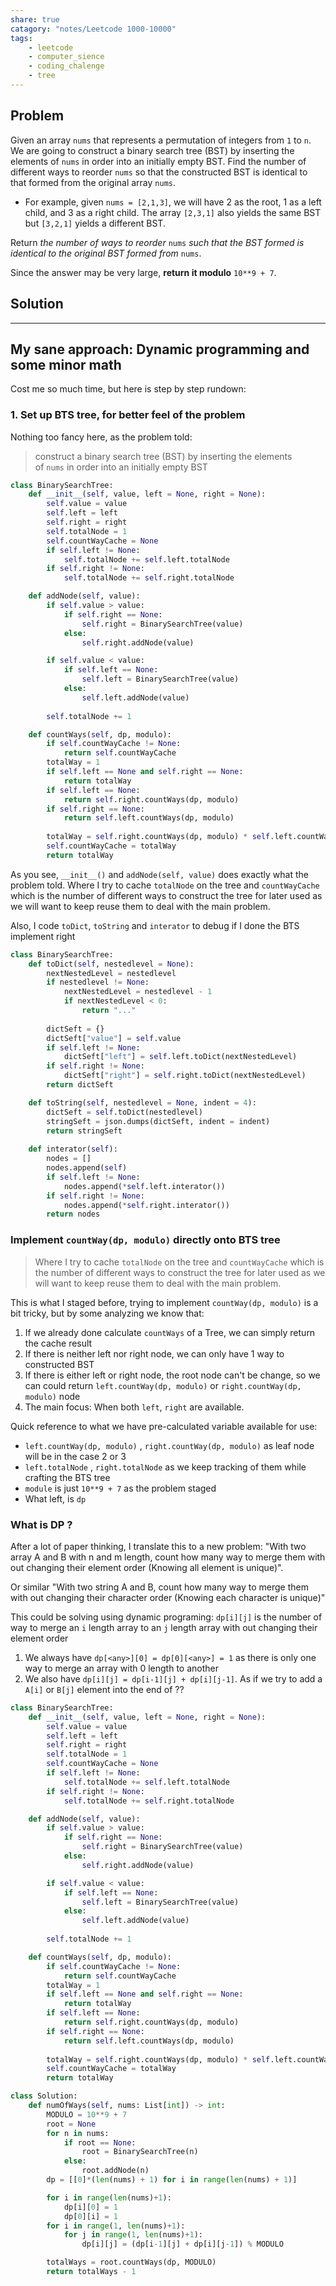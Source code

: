 ```yaml
---
share: true
catagory: "notes/Leetcode 1000-10000"
tags:
    - leetcode
    - computer_sience
    - coding_chalenge
    - tree
---
```


## Problem

Given an array `nums` that represents a permutation of integers from `1` to `n`. We are going to construct a binary search tree (BST) by inserting the elements of `nums` in order into an initially empty BST. Find the number of different ways to reorder `nums` so that the constructed BST is identical to that formed from the original array `nums`.

- For example, given `nums = [2,1,3]`, we will have 2 as the root, 1 as a left child, and 3 as a right child. The array `[2,3,1]` also yields the same BST but `[3,2,1]` yields a different BST.

Return _the number of ways to reorder_ `nums` _such that the BST formed is identical to the original BST formed from_ `nums`.

Since the answer may be very large, **return it modulo** `10**9 + 7`.


## Solution

---

## My sane approach: Dynamic programming and some minor math

Cost me so much time, but here is step by step rundown:

### 1. Set up BTS tree, for better feel of the problem

Nothing too fancy here, as the problem told:

> construct a binary search tree (BST) by inserting the elements of `nums` in order into an initially empty BST

```python
class BinarySearchTree:
    def __init__(self, value, left = None, right = None):
        self.value = value
        self.left = left
        self.right = right
        self.totalNode = 1
        self.countWayCache = None
        if self.left != None:
            self.totalNode += self.left.totalNode
        if self.right != None:
            self.totalNode += self.right.totalNode

    def addNode(self, value):
        if self.value > value:
            if self.right == None:
                self.right = BinarySearchTree(value)
            else:
                self.right.addNode(value)

        if self.value < value:
            if self.left == None:
                self.left = BinarySearchTree(value)
            else:
                self.left.addNode(value)
        
        self.totalNode += 1

    def countWays(self, dp, modulo):
        if self.countWayCache != None:
            return self.countWayCache
        totalWay = 1
        if self.left == None and self.right == None:
            return totalWay
        if self.left == None:
            return self.right.countWays(dp, modulo)
        if self.right == None:
            return self.left.countWays(dp, modulo)
        
        totalWay = self.right.countWays(dp, modulo) * self.left.countWays(dp, modulo) * dp[self.left.totalNode][self.right.totalNode] % modulo
        self.countWayCache = totalWay
        return totalWay
```

As you see, `__init__()` and `addNode(self, value)` does exactly what the problem told. Where I try to cache `totalNode` on the tree and `countWayCache`  which is the number of different ways to construct the tree for later used as we will want to keep reuse  them to deal with the main problem.

Also, I code `toDict`, `toString` and `interator` to debug if I done the BTS implement right
```python
class BinarySearchTree:
    def toDict(self, nestedlevel = None):
        nextNestedLevel = nestedlevel
        if nestedlevel != None:
            nextNestedLevel = nestedlevel - 1
            if nextNestedLevel < 0:
                return "..."
            
        dictSeft = {}
        dictSeft["value"] = self.value
        if self.left != None:
            dictSeft["left"] = self.left.toDict(nextNestedLevel)
        if self.right != None:
            dictSeft["right"] = self.right.toDict(nextNestedLevel)
        return dictSeft

    def toString(self, nestedlevel = None, indent = 4):
        dictSeft = self.toDict(nestedlevel)
        stringSeft = json.dumps(dictSeft, indent = indent)
        return stringSeft
        
    def interator(self): 
        nodes = []
        nodes.append(self)
        if self.left != None:
            nodes.append(*self.left.interator())
        if self.right != None:
            nodes.append(*self.right.interator())
        return nodes
```

### Implement `countWay(dp, modulo)` directly onto BTS tree

> Where I try to cache `totalNode` on the tree and `countWayCache`  which is the number of different ways to construct the tree for later used as we will want to keep reuse  them to deal with the main problem.

This is what I staged before, trying to implement `countWay(dp, modulo)` is a bit tricky, but by some analyzing we know that:

 1. If we already done calculate `countWays` of a Tree, we can simply return the cache result
 2. If there is neither left nor right node, we can only have 1 way to constructed BST
 3. If there is either left or right node, the root node can't be change, so we can could return `left.countWay(dp, modulo)` or `right.countWay(dp, modulo)` node 
 4. The main focus: When both `left`, `right` are available.

Quick reference to what we have pre-calculated variable available for use:
- `left.countWay(dp, modulo)` , `right.countWay(dp, modulo)` as  leaf node will be in the case 2 or 3
- `left.totalNode` , `right.totalNode` as we keep tracking of them while crafting the BTS tree
- `module` is just `10**9 + 7` as the problem staged 
- What left, is `dp`

### What is DP ?

After a lot of paper thinking, I translate this to a new problem: "With two array A and B with n and m length, count how many way to merge them with out changing their element order (Knowing all element is unique)".

Or similar "With two string A and B, count how many way to merge them with out changing their character order (Knowing each character is unique)"


This could be solving using dynamic programing: `dp[i][j]` is the number of way to merge an `i` length array to an `j` length array with out changing their element order

1. We always have `dp[<any>][0] = dp[0][<any>] = 1` as there is only one way to merge an array with 0 length to another 
2. We also have `dp[i][j] = dp[i-1][j] + dp[i][j-1]`. As if we try to add a `A[i]` or `B[j]` element into the end of ?? 

```python
class BinarySearchTree:
    def __init__(self, value, left = None, right = None):
        self.value = value
        self.left = left
        self.right = right
        self.totalNode = 1
        self.countWayCache = None
        if self.left != None:
            self.totalNode += self.left.totalNode
        if self.right != None:
            self.totalNode += self.right.totalNode

    def addNode(self, value):
        if self.value > value:
            if self.right == None:
                self.right = BinarySearchTree(value)
            else:
                self.right.addNode(value)

        if self.value < value:
            if self.left == None:
                self.left = BinarySearchTree(value)
            else:
                self.left.addNode(value)
        
        self.totalNode += 1

    def countWays(self, dp, modulo):
        if self.countWayCache != None:
            return self.countWayCache
        totalWay = 1
        if self.left == None and self.right == None:
            return totalWay
        if self.left == None:
            return self.right.countWays(dp, modulo)
        if self.right == None:
            return self.left.countWays(dp, modulo)
        
        totalWay = self.right.countWays(dp, modulo) * self.left.countWays(dp, modulo) * dp[self.left.totalNode][self.right.totalNode] % modulo
        self.countWayCache = totalWay
        return totalWay

class Solution:
    def numOfWays(self, nums: List[int]) -> int:
        MODULO = 10**9 + 7
        root = None
        for n in nums:
            if root == None:
                root = BinarySearchTree(n)
            else:
                root.addNode(n)
        dp = [[0]*(len(nums) + 1) for i in range(len(nums) + 1)]

        for i in range(len(nums)+1):
            dp[i][0] = 1
            dp[0][i] = 1
        for i in range(1, len(nums)+1):
            for j in range(1, len(nums)+1):
                dp[i][j] = (dp[i-1][j] + dp[i][j-1]) % MODULO

        totalWays = root.countWays(dp, MODULO)
        return totalWays - 1
```
